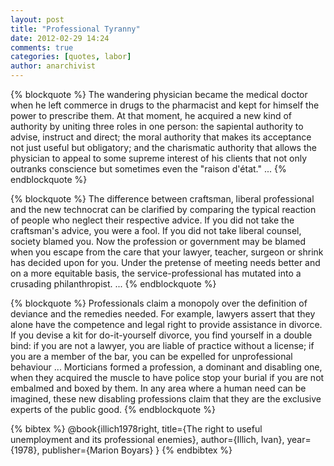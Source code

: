 ```yaml
---
layout: post
title: "Professional Tyranny"
date: 2012-02-29 14:24
comments: true
categories: [quotes, labor]
author: anarchivist
---
```


{% blockquote %}
The wandering physician became the medical doctor when he left commerce in drugs to the pharmacist and kept for himself the power to prescribe them. At that moment, he acquired a new kind of authority by uniting three roles in one person: the sapiental authority to advise, instruct and direct; the moral authority that makes its acceptance not just useful but obligatory; and the charismatic authority that allows the physician to appeal to some supreme interest of his clients that not only outranks conscience but sometimes even the "raison d'état." ...
{% endblockquote %}

{% blockquote %}
The difference between craftsman, liberal professional and the new technocrat can be clarified by comparing the typical reaction of people who neglect their respective advice. If you did not take the craftsman's advice, you were a fool. If you did not take liberal counsel, society blamed you. Now the profession or government may be blamed when you escape from the care that your lawyer, teacher, surgeon or shrink has decided upon for you. Under the pretense of meeting needs better and on a more equitable basis, the service-professional has mutated into a crusading philanthropist. ... 
{% endblockquote %}

{% blockquote %}
Professionals claim a monopoly over the definition of deviance and the remedies needed. For example, lawyers assert that they alone have the competence and legal right to provide assistance in divorce. If you devise a kit for do-it-yourself divorce, you find yourself in a double bind: if you are not a lawyer, you are liable of practice without a license; if you are a member of the bar, you can be expelled for unprofessional behaviour ... Morticians formed a profession, a dominant and disabling one, when they acquired the muscle to have police stop your burial if you are not embalmed and boxed by them. In any area where a human need can be imagined, these new disabling professions claim that they are the exclusive experts of the public good.
{% endblockquote %}

{% bibtex %}
@book{illich1978right,
  title={The right to useful unemployment and its professional enemies},
  author={Illich, Ivan},
  year={1978},
  publisher={Marion Boyars}
}
{% endbibtex %}